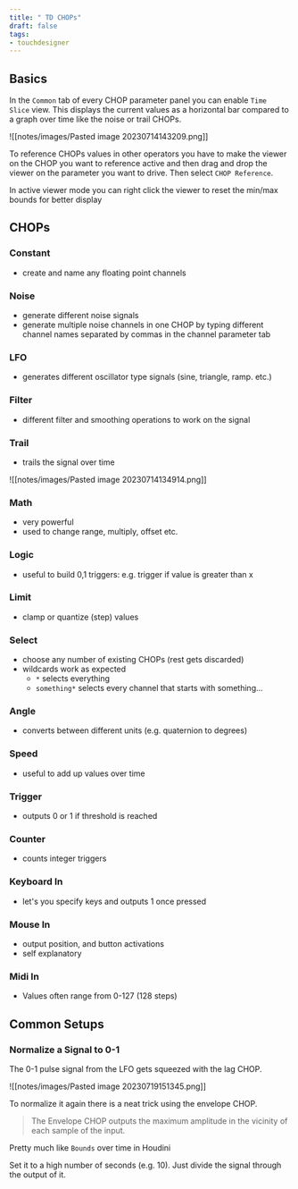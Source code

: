 ```yaml
---
title: " TD CHOPs"
draft: false
tags:
- touchdesigner
---
```


## Basics

In the `Common` tab of every CHOP parameter panel you can enable `Time Slice` view. This displays the current values as a horizontal bar compared to a graph over time like the noise or trail CHOPs.

![[notes/images/Pasted image 20230714143209.png]]

To reference CHOPs values in other operators you have to make the viewer on the CHOP you want to reference active and then drag and drop the viewer on the parameter you want to drive. Then select `CHOP Reference`.

In active viewer mode you can right click the viewer to reset the min/max bounds for better display

## CHOPs

### Constant
- create and name any floating point channels

### Noise
- generate different noise signals
- generate multiple noise channels in one CHOP by typing different channel names separated by commas in the channel parameter tab

### LFO
- generates different oscillator type signals (sine, triangle, ramp. etc.)

### Filter
- different filter and smoothing operations to work on the signal

### Trail
- trails the signal over time

![[notes/images/Pasted image 20230714134914.png]]

### Math
- very powerful
- used to change range, multiply, offset etc.

### Logic
- useful to build 0,1 triggers: e.g. trigger if value is greater than x 

### Limit
- clamp or quantize (step) values

### Select
- choose any number of existing CHOPs (rest gets discarded)
- wildcards work as expected
	- `*` selects everything
	- `something*` selects every channel that starts with something... 

### Angle
- converts between different units (e.g. quaternion to degrees)

### Speed
- useful to add up values over time

### Trigger
- outputs 0 or 1 if threshold is reached

### Counter
- counts integer triggers 

### Keyboard In
- let's you specify keys and outputs 1 once pressed

### Mouse In 
- output position, and button activations
- self explanatory

### Midi In
- Values often range from 0-127 (128 steps)


## Common Setups

### Normalize a Signal to 0-1

The 0-1 pulse signal from the LFO gets squeezed with the lag CHOP.

![[notes/images/Pasted image 20230719151345.png]]

To normalize it again there is a neat trick using the envelope CHOP.

>The Envelope CHOP outputs the maximum amplitude in the vicinity of each sample of the input.

Pretty much like `Bounds` over time in Houdini

Set it to a high number of seconds (e.g. 10). Just divide the signal through the output of it. 

